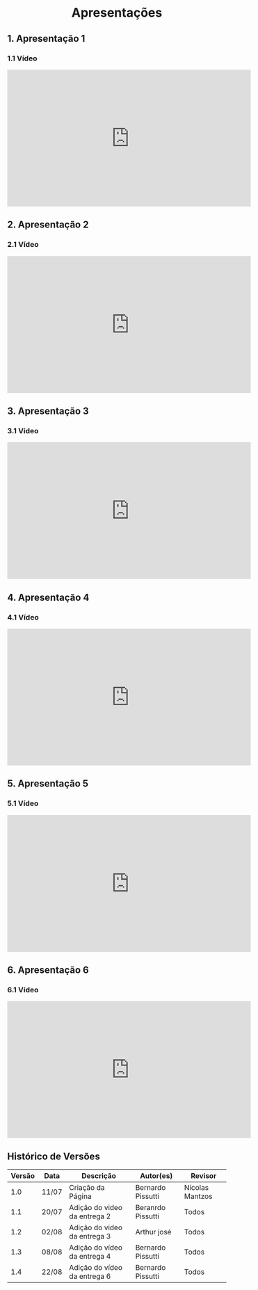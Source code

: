 # <center> Apresentações

## 1. Apresentação 1

### 1.1 Vídeo

<iframe width="560" height="315" src="https://www.youtube.com/embed/gkZLPzIOOUM" title="YouTube video player" 
frameborder="0" allow="accelerometer; autoplay; clipboard-write; encrypted-media; gyroscope; picture-in-picture" 
allowfullscreen></iframe>

## 2. Apresentação 2

### 2.1 Vídeo

<iframe width="560" height="315" src="https://www.youtube.com/embed/cooTIAVIZUs?start=3" title="YouTube video player"
frameborder="0" allow="accelerometer; autoplay; clipboard-write; encrypted-media; gyroscope; picture-in-picture"
allowfullscreen></iframe>

## 3. Apresentação 3

### 3.1 Vídeo

<iframe width="560" height="315" src="https://www.youtube.com/embed/oDBo79jatc8" title="YouTube video player" frameborder="0" allow="accelerometer; autoplay; clipboard-write; encrypted-media; gyroscope; picture-in-picture" allowfullscreen></iframe>

## 4. Apresentação 4

### 4.1 Vídeo

<iframe width="560" height="315" src="https://www.youtube.com/embed/arvrIFLnIUY" title="YouTube video player" frameborder="0" allow="accelerometer; autoplay; clipboard-write; encrypted-media; gyroscope; picture-in-picture" allowfullscreen></iframe>

## 5. Apresentação 5

### 5.1 Vídeo

<iframe width="560" height="315" src="https://www.youtube.com/embed/sQUmozuH60g" title="YouTube video player" frameborder="0" allow="accelerometer; autoplay; clipboard-write; encrypted-media; gyroscope; picture-in-picture" allowfullscreen></iframe>

## 6. Apresentação 6

### 6.1 Vídeo

<iframe width="560" height="315" src="https://www.youtube.com/embed/6Tx7xC7XHpc" title="YouTube video player" frameborder="0" allow="accelerometer; autoplay; clipboard-write; encrypted-media; gyroscope; picture-in-picture" allowfullscreen></iframe>



## Histórico de Versões
| Versão | Data  | Descrição                    | Autor(es)         | Revisor         |
|--------|-------|------------------------------|-------------------|-----------------|
| 1.0    | 11/07 | Criação da Página            | Bernardo Pissutti | Nícolas Mantzos |
| 1.1    | 20/07 | Adição do video da entrega 2 | Beranrdo Pissutti | Todos           |
| 1.2    | 02/08 | Adição do video da entrega 3 | Arthur josé       | Todos           |
| 1.3    | 08/08 | Adição do vídeo da entrega 4 | Bernardo Pissutti | Todos           |
| 1.4    | 22/08 | Adição do vídeo da entrega 6 | Bernardo Pissutti | Todos           |
                                                                          